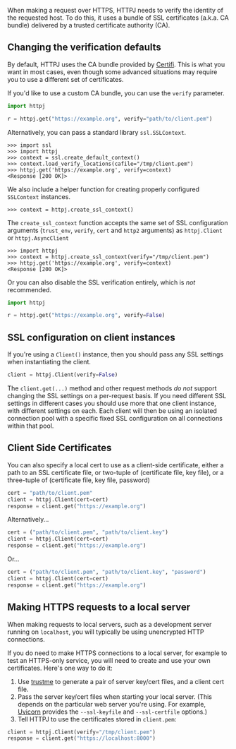 When making a request over HTTPS, HTTPJ needs to verify the identity of the requested host. To do this, it uses a bundle of SSL certificates (a.k.a. CA bundle) delivered by a trusted certificate authority (CA).

## Changing the verification defaults

By default, HTTPJ uses the CA bundle provided by [Certifi](https://pypi.org/project/certifi/). This is what you want in most cases, even though some advanced situations may require you to use a different set of certificates.

If you'd like to use a custom CA bundle, you can use the `verify` parameter.

```python
import httpj

r = httpj.get("https://example.org", verify="path/to/client.pem")
```

Alternatively, you can pass a standard library `ssl.SSLContext`.

```pycon
>>> import ssl
>>> import httpj
>>> context = ssl.create_default_context()
>>> context.load_verify_locations(cafile="/tmp/client.pem")
>>> httpj.get('https://example.org', verify=context)
<Response [200 OK]>
```

We also include a helper function for creating properly configured `SSLContext` instances.

```pycon
>>> context = httpj.create_ssl_context()
```

The `create_ssl_context` function accepts the same set of SSL configuration arguments
(`trust_env`, `verify`, `cert` and `http2` arguments)
as `httpj.Client` or `httpj.AsyncClient`

```pycon
>>> import httpj
>>> context = httpj.create_ssl_context(verify="/tmp/client.pem")
>>> httpj.get('https://example.org', verify=context)
<Response [200 OK]>
```

Or you can also disable the SSL verification entirely, which is _not_ recommended.

```python
import httpj

r = httpj.get("https://example.org", verify=False)
```

## SSL configuration on client instances

If you're using a `Client()` instance, then you should pass any SSL settings when instantiating the client.

```python
client = httpj.Client(verify=False)
```

The `client.get(...)` method and other request methods *do not* support changing the SSL settings on a per-request basis. If you need different SSL settings in different cases you should use more that one client instance, with different settings on each. Each client will then be using an isolated connection pool with a specific fixed SSL configuration on all connections within that pool.

## Client Side Certificates

You can also specify a local cert to use as a client-side certificate, either a path to an SSL certificate file, or two-tuple of (certificate file, key file), or a three-tuple of (certificate file, key file, password)

```python
cert = "path/to/client.pem"
client = httpj.Client(cert=cert)
response = client.get("https://example.org")
```

Alternatively...

```python
cert = ("path/to/client.pem", "path/to/client.key")
client = httpj.Client(cert=cert)
response = client.get("https://example.org")
```

Or...

```python
cert = ("path/to/client.pem", "path/to/client.key", "password")
client = httpj.Client(cert=cert)
response = client.get("https://example.org")
```

## Making HTTPS requests to a local server

When making requests to local servers, such as a development server running on `localhost`, you will typically be using unencrypted HTTP connections.

If you do need to make HTTPS connections to a local server, for example to test an HTTPS-only service, you will need to create and use your own certificates. Here's one way to do it:

1. Use [trustme](https://github.com/python-trio/trustme) to generate a pair of server key/cert files, and a client cert file.
1. Pass the server key/cert files when starting your local server. (This depends on the particular web server you're using. For example, [Uvicorn](https://www.uvicorn.org) provides the `--ssl-keyfile` and `--ssl-certfile` options.)
1. Tell HTTPJ to use the certificates stored in `client.pem`:

```python
client = httpj.Client(verify="/tmp/client.pem")
response = client.get("https://localhost:8000")
```
